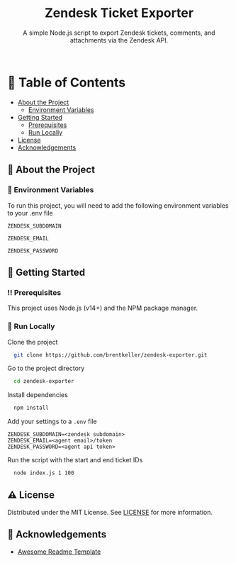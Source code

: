 <div align="center">
  <h1>Zendesk Ticket Exporter</h1>
  
  <p>
    A simple Node.js script to export Zendesk tickets, comments, and attachments via the Zendesk API.
  </p>
  

</div>

<br />

<!-- Table of Contents -->
# :notebook_with_decorative_cover: Table of Contents

- [About the Project](#star2-about-the-project)
  * [Environment Variables](#key-environment-variables)
- [Getting Started](#toolbox-getting-started)
  * [Prerequisites](#bangbang-prerequisites)
  * [Run Locally](#running-run-locally)
- [License](#warning-license)
- [Acknowledgements](#gem-acknowledgements)

  

<!-- About the Project -->
## :star2: About the Project

<!-- Env Variables -->
### :key: Environment Variables

To run this project, you will need to add the following environment variables to your .env file

`ZENDESK_SUBDOMAIN`

`ZENDESK_EMAIL`

`ZENDESK_PASSWORD`

<!-- Getting Started -->
## 	:toolbox: Getting Started

<!-- Prerequisites -->
### :bangbang: Prerequisites

This project uses Node.js (v14+) and the NPM package manager.

<!-- Run Locally -->
### :running: Run Locally

Clone the project

```bash
  git clone https://github.com/brentkeller/zendesk-exporter.git
```

Go to the project directory

```bash
  cd zendesk-exporter
```

Install dependencies

```bash
  npm install
```

Add your settings to a `.env` file

```
ZENDESK_SUBDOMAIN=<zendesk subdomain>
ZENDESK_EMAIL=<agent email>/token
ZENDESK_PASSWORD=<agent api token>
```

Run the script with the start and end ticket IDs

```bash
  node index.js 1 100
```


<!-- License -->
## :warning: License

Distributed under the MIT License. See [LICENSE](/LICENSE) for more information.

<!-- Acknowledgments -->
## :gem: Acknowledgements

 - [Awesome Readme Template](https://github.com/Louis3797/awesome-readme-template)
